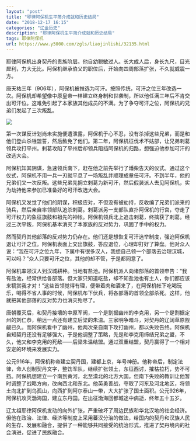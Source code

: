 ```yaml
---
layout: "post"
title: "耶律阿保机生平简介成就和历史结局"
date: "2018-12-17 16:15"
categories: "辽金历史"
description: "耶律阿保机生平简介成就和历史结局"
tags: 耶律阿保机
url: https://www.y5000.com/zgls/liaojinlishi/32135.html
---
```






耶律阿保机出身契丹的贵族阶层。他自幼聪敏过人。长大成人后，身长九尺，目光犀利，力大无比。阿保机继承伯父的职位后，开始向四周部落扩张，不久就威震一方。

唐天祐三年（906年），阿保机被推选为可汗。按照传统，可汗之位三年改选一次。阿保机却希望像中原皇帝一样建立终身制和世袭制，所以他任满三年后不肯交出可汗位。这难免引起了本家族其他成员的不满。为了争夺可汗之位，阿保机的兄弟们发起了三次叛乱。

![](https://img.y5000.com/uploads/allimg/180823/8-1PR31341511X.jpg)

第一次谋反计划尚未实施便遭泄露，阿保机于心不忍，没有杀掉这些兄弟，而是和他们登山杀牲盟誓，然后赦免了他们。第二年，阿保机征伐术不姑部，让兄弟剌葛领兵攻打平州。剌葛攻陷了平州后却领兵阻挡阿保机的归路，想强迫他参加可汗的改选大会。

阿保机知其阴谋，急速领兵南下，赶在他之前先举行了燔柴告天的仪式。通过这个仪式，阿保机不用一兵一刃就平息了一场叛乱并顺理成章任可汗。不到半年，他的兄弟们又一次反叛。这些兄弟先拥立剌葛为新可汗，然后假装派人去见阿保机，实为劫持他来参加已准备好的可汗改选大会。

阿保机又发觉了他们的阴谋，积极应对，不但没有被劫持，反收编了兄弟们派来的骑兵，然后亲自率领部队追杀剌葛。剌葛派另一支部队直扑阿保机的行宫，夺走了可汗权力的象征旗鼓和祖先的神帐。阿保机领兵北上追击剌葛，终擒获了剌葛。经过三次平叛，阿保机基本消灭了本家族的反对势力，巩固了手中的权力。

然而契丹其他部落的反对势力仍存在。他们还是想恢复可汗选举制度，强迫阿保机退让可汗之位。阿保机表面上交出旗鼓，答应退位，心理却打好了算盘。他对众人说：“我在可汗之位九年，下属中有很多汉人，我想自己领一个部落去治理汉城，可以吗？”众人只要可汗之位，其他的却不管，于是都同意了。

阿保机率领汉人到汉城耕种。当地有盐池。阿保机派人向诸部落的首领申告：“我有盐池，经常供给各部落。但大家只知道吃盐，却不知盐池也有主人，你们都应该来犒赏我才对！”这些首领觉得有理，便带着肉和酒来了，在阿保机帐下吃喝玩乐，喝得不省人事的时候，阿保机布下伏兵，将各部落的首领全部杀死。这样，他就把其他部落的反对势力也消灭殆尽了。

唐朝覆灭后，和契丹接壤的中原军阀，一个是割据幽州的李克用，另一个是割据定州的刘仁恭，稍远一点还有建立后梁的朱温。三家明争暗斗，对契丹的辽阔草原觊觎已久。而阿保机看中了幽州，他两次亲自南下攻打幽州，都以失败告终。阿保机自知契丹还没有足够强大，于是他调整了策略，先是和李克用缔结兄弟之盟，不久，他又和李克用的死敌——后梁朱温结盟。通过双重结盟，契丹赢得了一个相对安定的环境来发展实力。

公元916年，阿保机称帝建立契丹国，建都上京，年号神册。他称帝后，制定法律，命人创制契丹文字，整饬军队，继续扩张领土，东征西讨，摧枯拉朽，势不可挡。阿保机想建立一个南到黄河，北至漠北的北方大国。但南下失败的教训让他暂时调整了战略方向，改向西北和东北。他英勇善战，夺取了河东及河北地区，将领土向北扩到乌孤山，向西扩到阿尔泰山一带，大大扩张了国土面积。公元926年，阿保机攻灭渤海国，建立东丹国。在出征渤海回都城途中病逝，终年五十五岁。

辽太祖耶律阿保机发动的向外扩张，严重破坏了周边民族和华北汉地的社会经济。但他在政治、法律、经济等制度上采用蕃汉分治的做法，给国内的契丹和汉族人民的生存、发展和融合，提供了一种能够共同接受的统治形式，推进了契丹境内的社会演进，促进了民族融合。
